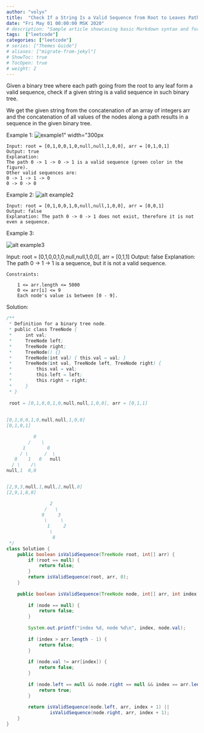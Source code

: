 ```yaml
---
author: "volyx"
title:  "Check If a String Is a Valid Sequence from Root to Leaves Path in a Binary Tree"
date: "Fri May 01 00:00:00 MSK 2020"
# description: "Sample article showcasing basic Markdown syntax and formatting for HTML elements."
tags:  ["leetcode"]
categories: ["leetcode"]
# series: ["Themes Guide"]
# aliases: ["migrate-from-jekyl"]
# ShowToc: true
# TocOpen: true
# weight: 2
---
```


Given a binary tree where each path going from the root to any leaf form a valid sequence, check if a given string is a valid sequence in such binary tree. 

We get the given string from the concatenation of an array of integers arr and the concatenation of all values of the nodes along a path results in a sequence in the given binary tree.

Example 1:
![example1" width="300px](/images/2020-05-01-leetcode_testcase_1x300.png)

```
Input: root = [0,1,0,0,1,0,null,null,1,0,0], arr = [0,1,0,1]
Output: true
Explanation: 
The path 0 -> 1 -> 0 -> 1 is a valid sequence (green color in the figure). 
Other valid sequences are: 
0 -> 1 -> 1 -> 0 
0 -> 0 -> 0
```

Example 2:
![alt example2](/images/2020-05-01-leetcode_testcase_2_300x.png)

```
Input: root = [0,1,0,0,1,0,null,null,1,0,0], arr = [0,0,1]
Output: false 
Explanation: The path 0 -> 0 -> 1 does not exist, therefore it is not even a sequence.
```

Example 3:

![alt example3](/images/2020-05-01-leetcode_testcase_3_300x.png)

Input: root = [0,1,0,0,1,0,null,null,1,0,0], arr = [0,1,1]
Output: false
Explanation: The path 0 -> 1 -> 1 is a sequence, but it is not a valid sequence.

```
Constraints:

    1 <= arr.length <= 5000
    0 <= arr[i] <= 9
    Each node's value is between [0 - 9].
```

 Solution:   

```java
/**
 * Definition for a binary tree node.
 * public class TreeNode {
 *     int val;
 *     TreeNode left;
 *     TreeNode right;
 *     TreeNode() {}
 *     TreeNode(int val) { this.val = val; }
 *     TreeNode(int val, TreeNode left, TreeNode right) {
 *         this.val = val;
 *         this.left = left;
 *         this.right = right;
 *     }
 * }
 
 root = [0,1,0,0,1,0,null,null,1,0,0], arr = [0,1,1]
 
 
[0,1,0,0,1,0,null,null,1,0,0]
[0,1,0,1]

          0
        /    \
      1        0
     / \      /  \
   0    1   0   null
  / \    /\
null,1  0,0


[2,9,3,null,1,null,2,null,8]
[2,9,1,8,0]

                2
              /   \
             9     3
              \     \ 
               1     2    
                \    
                 8
 */
class Solution {
    public boolean isValidSequence(TreeNode root, int[] arr) {
        if (root == null) {
            return false;
        }
        return isValidSequence(root, arr, 0);
    }
    
    public boolean isValidSequence(TreeNode node, int[] arr, int index) {
        
        if (node == null) {
            return false;
        }
        
        System.out.printf("index %d, node %d\n", index, node.val);
        
        if (index > arr.length - 1) {
            return false;
        }
        
        if (node.val != arr[index]) {
            return false;
        }
        
        if (node.left == null && node.right == null && index == arr.length - 1) {
            return true;
        } 
           
        return isValidSequence(node.left, arr, index + 1) ||
                isValidSequence(node.right, arr, index + 1);
    }
}
